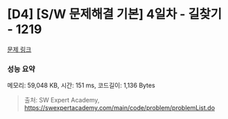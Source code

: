 # [D4] [S/W 문제해결 기본] 4일차 - 길찾기 - 1219 

[문제 링크](https://swexpertacademy.com/main/code/problem/problemDetail.do?contestProbId=AV14geLqABQCFAYD) 

### 성능 요약

메모리: 59,048 KB, 시간: 151 ms, 코드길이: 1,136 Bytes



> 출처: SW Expert Academy, https://swexpertacademy.com/main/code/problem/problemList.do